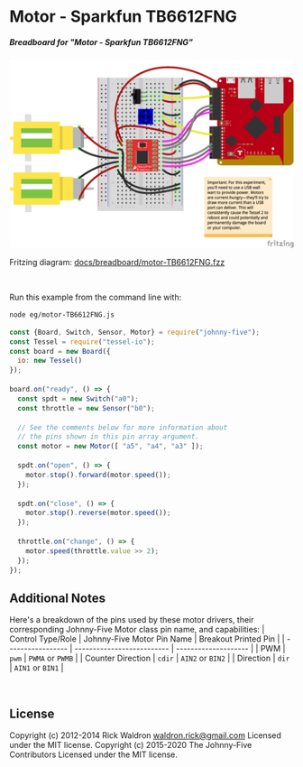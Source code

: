 <!--remove-start-->

# Motor - Sparkfun TB6612FNG

<!--remove-end-->






##### Breadboard for "Motor - Sparkfun TB6612FNG"



![docs/breadboard/motor-TB6612FNG.png](breadboard/motor-TB6612FNG.png)<br>

Fritzing diagram: [docs/breadboard/motor-TB6612FNG.fzz](breadboard/motor-TB6612FNG.fzz)

&nbsp;




Run this example from the command line with:
```bash
node eg/motor-TB6612FNG.js
```


```javascript
const {Board, Switch, Sensor, Motor} = require("johnny-five");
const Tessel = require("tessel-io");
const board = new Board({
  io: new Tessel()
});

board.on("ready", () => {
  const spdt = new Switch("a0");
  const throttle = new Sensor("b0");

  // See the comments below for more information about
  // the pins shown in this pin array argument.
  const motor = new Motor([ "a5", "a4", "a3" ]);

  spdt.on("open", () => {
    motor.stop().forward(motor.speed());
  });

  spdt.on("close", () => {
    motor.stop().reverse(motor.speed());
  });

  throttle.on("change", () => {
    motor.speed(throttle.value >> 2);
  });
});

```








## Additional Notes
Here's a breakdown of the pins used by these motor drivers, their corresponding Johnny-Five Motor class pin name, and capabilities:
| Control Type/Role | Johnny-Five Motor Pin Name | Breakout Printed Pin |
| ----------------- | -------------------------- | -------------------- |
| PWM               | `pwm`                      | `PWMA` or `PWMB`     |
| Counter Direction | `cdir`                     | `AIN2` or `BIN2`     |
| Direction         | `dir`                      | `AIN1` or `BIN1`     |

&nbsp;

<!--remove-start-->

## License
Copyright (c) 2012-2014 Rick Waldron <waldron.rick@gmail.com>
Licensed under the MIT license.
Copyright (c) 2015-2020 The Johnny-Five Contributors
Licensed under the MIT license.

<!--remove-end-->
